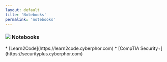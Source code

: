 ```yaml
---
layout: default
title: 'Notebooks'
permalink: 'notebooks'
---
```


<h3><img src="{{ site.baseurl }}/_assets/notes.png"> Notebooks</h3>
* [Learn2Code](https://learn2code.cyberphor.com)
* [CompTIA Security+](https://securityplus.cyberphor.com)
